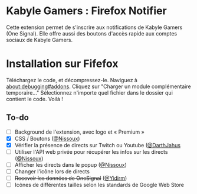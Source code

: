 # Kabyle Gamers : Firefox Notifier

Cette extension permet de s'inscrire aux notifications de Kabyle Gamers (One Signal). Elle offre aussi des boutons d'accès rapide aux comptes sociaux de Kabyle Gamers.

# Installation sur Fifefox

Téléchargez le code, et décompressez-le.
Naviguez à [about:debugging#addons](about:debugging#addons).
Cliquez sur "Charger un module complémentaire temporaire..."
Sélectionnez n'importe quel fichier dans le dossier qui contient le code.
Voilà !

## To-do

- [ ] Background de l'extension, avec logo et « Premium »
- [x] CSS / Boutons ([@Nissoux](https://github.com/@nissoux))
- [x] Vérifier la présence de directs sur Twitch ou Youtube ([@DarthJahus](https://github.com/darthjahus)
- [ ] Utiliser l'API web privée pour récupérer les infos sur les directs ([@Nissoux](https://github.com/@nissoux))
- [ ] Afficher les directs dans le popup ([@Nissoux](https://github.com/@nissoux))
- [ ] Changer l'icône lors de directs
- [ ] ~~Recevoir les données de OneSignal~~ ([@Yidirm](https://github.com/yidirm))
- [ ] Icônes de différentes tailles selon les standards de Google Web Store
